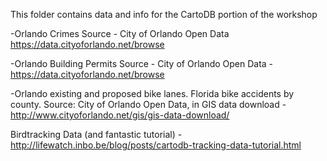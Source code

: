 This folder contains data and info for the CartoDB portion of the workshop

-Orlando Crimes
Source - City of Orlando Open Data https://data.cityoforlando.net/browse

-Orlando Building Permits
Source - City of Orlando Open Data - https://data.cityoforlando.net/browse

-Orlando existing and proposed bike lanes. Florida bike accidents by county. 
Source: City of Orlando Open Data, in GIS data download - http://www.cityoforlando.net/gis/gis-data-download/

Birdtracking Data (and fantastic tutorial) - http://lifewatch.inbo.be/blog/posts/cartodb-tracking-data-tutorial.html
